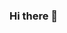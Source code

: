 ### Hi there 👋

<!--
**chen-liangchen/chen-liangchen** is a ✨ _special_ ✨ repository because its `README.md` (this file) appears on your GitHub profile.

Here are some ideas to get you started:

- 🔭 I’m currently working on pyqt5
- 🌱 I’m currently learning python
- 📫 How to reach me: 1121451185@qq.com
- 😄 Pronouns: 小陈
-->
